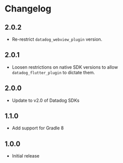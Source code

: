 # Changelog

## 2.0.2

* Re-restrict `datadog_webview_plugin` version.

## 2.0.1

* Loosen restrictions on native SDK versions to allow `datadog_flutter_plugin` to dictate them.

## 2.0.0

* Update to v2.0 of Datadog SDKs

## 1.1.0

* Add support for Gradle 8

## 1.0.0

* Initial release
